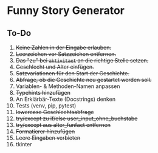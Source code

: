 # Funny Story Generator

## To-Do

1. ~~Keine Zahlen in der Eingabe erlauben.~~
2. ~~Leerzeichen vor Satzzeichen entfernen.~~
3. ~~Das "zu" bei `aktivitaet` an die richtige Stelle setzen.~~
4. ~~Geschlecht und Alter einfügen.~~
5. ~~Satzvariationen für den Start der Geschichte.~~
6. ~~Abfrage, ob die Geschichte neu gestartet werden soll.~~
7. Variablen- & Methoden-Namen anpassen
8. ~~Typehints hinzufügen~~
9. An Erklärbär-Texte (Docstrings) denken
10. Tests (venv, pip, pytest)
11. ~~lowercase Geschlechtsabfrage~~
12. ~~try/except zu if/else user_input_ohne_buchstabe~~
13. ~~try/except aus alter_funfact entfernen~~
14. ~~Formatierer hinzufügen~~
15. ~~Leere Eingaben verbieten~~
16. tkinter

